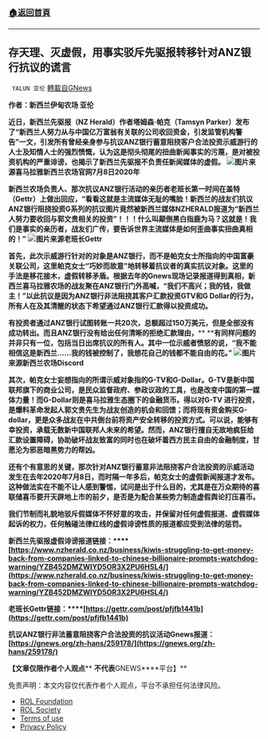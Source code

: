 ###  [:house:返回首頁](https://github.com/ourhimalayas/txt)
---


## 存天理、灭虚假，用事实驳斥先驱报转移针对ANZ银行抗议的谎言
` YALUN 亚伦` [轉載自GNews](https://gnews.org/zh-hans/1629317/)

**作者：新西兰伊甸农场 亚伦**







**近日，新西兰先驱报（NZ Herald）作者塔姆森·帕克（Tamsyn Parker）发布了“新西兰人努力从与中国亿万富翁有关联的公司收回资金，引发监管机构警告”一文，引发所有曾经亲身参与抗议ANZ银行蓄意阻挠客户合法投资示威游行的人士及知情人士的强烈愤慨，认为这是彻头彻尾的扭曲新闻事实的污蔑，是对被投资机构的严重诽谤，也揭示了新西兰先驱报不负责任新闻媒体的虚假。**
![](https://assets.gnews.org/wp-content/uploads/2021/10/WhatsApp-Image-2021-10-29-at-11.45.04-PM.jpeg)**图片来源喜马拉雅新西兰农场官网7月8日2020年**


**新西兰农场负责人、那次抗议****ANZ****银行活动的亲历者老班长第一时间在盖特（****Gettr****）上做出回应，“看看这就是主流媒体无耻的嘴脸！新西兰的战友们抗议****ANZ****银行阻挠投资****G****系列的抗议图片竟然被新西兰媒体****NZHERALD****报道为“新西兰人努力要收回与郭文贵相关的投资”！！！什么叫颠倒黑白指鹿为马？这就是！我们是事实的亲历者，战友们广传，要告诉世界主流媒体是如何歪曲事实扭曲真相的！”**
![](https://assets.gnews.org/wp-content/uploads/2021/10/Capture-17.jpg)**图片来源老班长Gettr**


**首先，此次示威游行针对的对象是****ANZ****银行，而不是帕克女士所指向的中国富豪关联公司，这里帕克女士“巧妙而故意”地转移着抗议者的真实抗议对象。这里的手法是移花接木，虚假转移矛盾。根据去年的****Gnews****现场记录报道得到真相，新西兰喜马拉雅农场的战友聚在****ANZ****银行门外高喊，“我们不高兴；我的钱，我做主！”以此抗议是因为****ANZ****银行非法阻挠其客户汇款投资****GTV****和****G Dollar****的行为，所有人在及其清醒的状态下希望通过****ANZ****银行汇款得以投资成功。**

**有投资者通过****ANZ****银行试图转账一共****20****次，总额超过****150****万美元，但是全部没有成功转出。而且****ANZ****银行没有给出任何清晰的拒绝汇款理由，**** ****有同样问题的并非只有一位，包括当日出席抗议的所有人。其中一位示威者愤怒的说，“我不能相信这是新西兰……我的钱被控制了，我想花自己的钱都不能自由的花。”**
![](https://assets.gnews.org/wp-content/uploads/2021/10/IMG_5579_exposure.jpg)**图片来源新西兰农场Discord**


**其次，帕克女士妄想指向的所谓示威对象指的****G-TV****和****G-Dollar****。****G-TV****是新中国联邦旗下的商业公司，是民众监督政府、参政议政的工具，也是改变中国的第一媒体力量！而****G-Dollar****则是喜马拉雅生态圈下的金融货币。得以对****G-TV ****进行投资，是爆料革命发起人郭文贵先生为战友创造的机会和回馈；而将现有资金购买****G-dollar****，更是众多战友在中共倒台前将资产安全转移的投资方式。可以说，能够有幸投资，承载无数新中国联邦人未来的希望。然而，****ANZ****银行擅自无故地疯狂给汇款设置障碍，协助破坏战友致富的同时也在破坏着西方民主自由的金融制度，甘愿沦为邪恶暗黑势力的帮凶。**

**还有个有意思的关键，那次针对****ANZ****银行蓄意非法阻挠客户合法投资的示威活动发生在去年****2020****年****7****月****8****日，而时隔一年多后，帕克女士的虚假新闻报道才发布。这种做法实在不能不让人感到警惕，试问是出于什么目的，尤其是在万众期待的喜联储喜币要开天辟地上市的前夕，是否是为配合某些势力制造虚假舆论打压喜币。**

**我们节制而礼貌地驳斥假媒体不怀好意的攻击，并保留对任何虚假报道、虚假媒体起诉的权力，任何触碰法律红线的虚假诽谤性质的报道都应受到法律的惩罚。**







**新西兰先驱报虚假诽谤报道链接：****[https://www.nzherald.co.nz/business/kiwis-struggling-to-get-money-back-from-companies-linked-to-chinese-billionaire-prompts-watchdog-warning/YZB452DMZWIYD5OR3X2PU6HSL4/](https://www.nzherald.co.nz/business/kiwis-struggling-to-get-money-back-from-companies-linked-to-chinese-billionaire-prompts-watchdog-warning/YZB452DMZWIYD5OR3X2PU6HSL4/)**

**老班长****Gettr****链接：****[https://gettr.com/post/pfjfb1441b](https://gettr.com/post/pfjfb1441b)**

**抗议ANZ银行非法蓄意阻挠客户合法投资的抗议活动Gnews报道：[https://gnews.org/zh-hans/259178/](https://gnews.org/zh-hans/259178/)**





**【文章仅限作者个人观点**** ****不代表****GNEWS****平台】**

 

免责声明：本文内容仅代表作者个人观点，平台不承担任何法律风险。

- [ROL Foundation](https://rolfoundation.org/)
- [ROL Society](https://rolsociety.org/)
- [Terms of use](https://gnews.org/terms-of-use-3/)
- [Privacy Policy](https://gnews.org/privacy-policy/)
